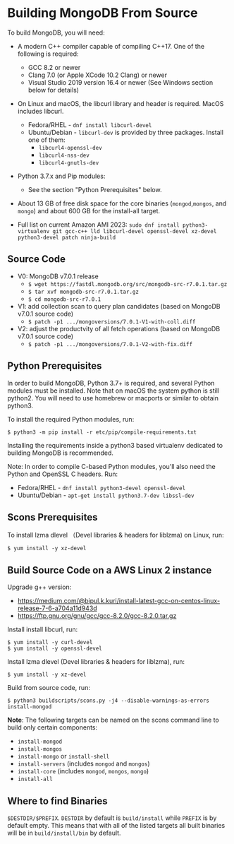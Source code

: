Building MongoDB From Source 
================
To build MongoDB, you will need:
* A modern C++ compiler capable of compiling C++17. One of the following is required:
    * GCC 8.2 or newer
    * Clang 7.0 (or Apple XCode 10.2 Clang) or newer
    * Visual Studio 2019 version 16.4 or newer (See Windows section below for details)
* On Linux and macOS, the libcurl library and header is required. MacOS includes libcurl.
    * Fedora/RHEL - `dnf install libcurl-devel`
    * Ubuntu/Debian - `libcurl-dev` is provided by three packages. Install one of them:
      * `libcurl4-openssl-dev`
      * `libcurl4-nss-dev`
      * `libcurl4-gnutls-dev`
* Python 3.7.x and Pip modules:
  * See the section "Python Prerequisites" below.
* About 13 GB of free disk space for the core binaries (`mongod`,`mongos`, and `mongo`) and about 600 GB for the install-all target.

* Full list on current Amazon AMI 2023:
    `sudo dnf install python3-virtualenv git gcc-c++ lld libcurl-devel openssl-devel xz-devel python3-devel patch ninja-build`

Source Code
------
* V0: MongoDB v7.0.1 release
    * `$ wget https://fastdl.mongodb.org/src/mongodb-src-r7.0.1.tar.gz`
    * `$ tar xvf mongodb-src-r7.0.1.tar.gz`
    * `$ cd mongodb-src-r7.0.1`
* V1: add collection scan to query plan candidates (based on MongoDB v7.0.1 source code)
    * `$ patch -p1 .../mongoversions/7.0.1-V1-with-coll.diff`
* V2: adjust the productvity of all fetch operations (based on MongoDB v7.0.1 source code)
    * `$ patch -p1 .../mongoversions/7.0.1-V2-with-fix.diff`


Python Prerequisites
------

In order to build MongoDB, Python 3.7+ is required, and several Python
modules must be installed. Note that on macOS the system python is
still python2. You will need to use homebrew or macports or similar to
obtain python3.

To install the required Python modules, run:

    $ python3 -m pip install -r etc/pip/compile-requirements.txt

Installing the requirements inside a python3 based virtualenv
dedicated to building MongoDB is recommended.

Note: In order to compile C-based Python modules, you'll also need the
Python and OpenSSL C headers. Run:

* Fedora/RHEL - `dnf install python3-devel openssl-devel`
* Ubuntu/Debian - `apt-get install python3.7-dev libssl-dev`


Scons Prerequisites
------
To install lzma dlevel （Devel libraries & headers for liblzma) on Linux, run:

    $ yum install -y xz-devel
    

Build Source Code on a AWS Linux 2 instance
------
Upgrade g++ version:
* https://medium.com/@bipul.k.kuri/install-latest-gcc-on-centos-linux-release-7-6-a704a11d943d
* https://ftp.gnu.org/gnu/gcc/gcc-8.2.0/gcc-8.2.0.tar.gz

Install install libcurl, run:
```
$ yum install -y curl-devel
$ yum install -y openssl-devel
```
Install lzma dlevel (Devel libraries & headers for liblzma), run:

    $ yum install -y xz-devel
    
Build from source code, run:

    $ python3 buildscripts/scons.py -j4 --disable-warnings-as-errors install-mongod

**Note**: The following targets can be named on the scons command line to build
only certain components:

* `install-mongod`
* `install-mongos`
* `install-mongo` or `install-shell`
* `install-servers` (includes `mongod` and `mongos`)
* `install-core` (includes `mongod`, `mongos`, `mongo`)
* `install-all`

Where to find Binaries
------
`$DESTDIR/$PREFIX`. `DESTDIR` by default is `build/install` while
`PREFIX` is by default empty. This means that with all of the listed
targets all built binaries will be in `build/install/bin` by default.

